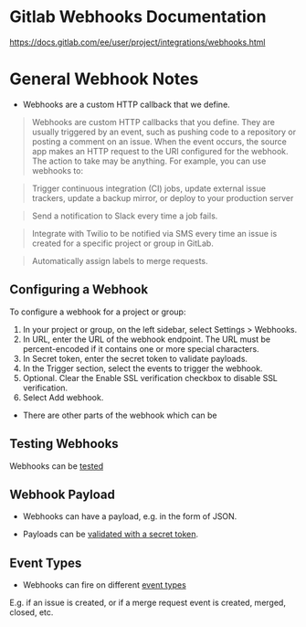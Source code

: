 # Gitlab Webhooks Documentation

https://docs.gitlab.com/ee/user/project/integrations/webhooks.html

# General Webhook Notes

* Webhooks are a custom HTTP callback that we define.

> Webhooks are custom HTTP callbacks that you define. They are usually triggered by an event, such as pushing code to a repository or posting a comment on an issue. When the event occurs, the source app makes an HTTP request to the URI configured for the webhook. The action to take may be anything. For example, you can use webhooks to:

> Trigger continuous integration (CI) jobs, update external issue trackers, update a backup mirror, or deploy to your production server

> Send a notification to Slack every time a job fails.

> Integrate with Twilio to be notified via SMS every time an issue is created for a specific project or group in GitLab.

> Automatically assign labels to merge requests.

## Configuring a Webhook

To configure a webhook for a project or group:

1. In your project or group, on the left sidebar, select Settings > Webhooks.
2. In URL, enter the URL of the webhook endpoint. The URL must be percent-encoded if it contains one or more special characters.
3. In Secret token, enter the secret token to validate payloads.
4. In the Trigger section, select the events to trigger the webhook.
5. Optional. Clear the Enable SSL verification checkbox to disable SSL verification.
6. Select Add webhook.

* There are other parts of the webhook which can be 

## Testing Webhooks

Webhooks can be [tested](https://docs.gitlab.com/ee/user/project/integrations/webhooks.html#test-a-webhook)

## Webhook Payload

* Webhooks can have a payload, e.g. in the form of JSON.

* Payloads can be [validated with a secret token](https://docs.gitlab.com/ee/user/project/integrations/webhooks.html#validate-payloads-by-using-a-secret-token).

## Event Types

* Webhooks can fire on different [event types](https://docs.gitlab.com/ee/user/project/integrations/webhook_events.html)

E.g. if an issue is created, or if a merge request event is created, merged, closed, etc.

